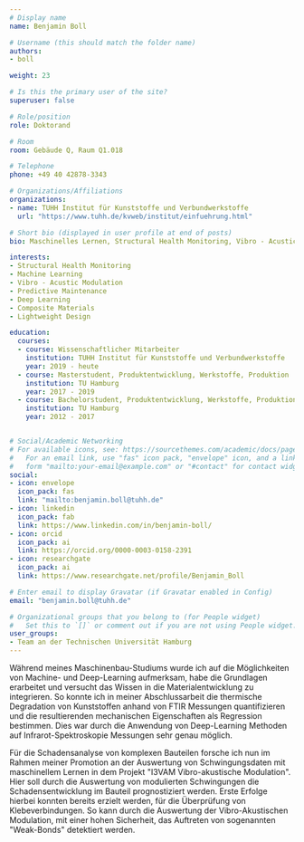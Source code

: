 ```yaml
---
# Display name
name: Benjamin Boll

# Username (this should match the folder name)
authors:
- boll

weight: 23

# Is this the primary user of the site?
superuser: false

# Role/position
role: Doktorand

# Room
room: Gebäude Q, Raum Q1.018

# Telephone
phone: +49 40 42878-3343

# Organizations/Affiliations
organizations:
- name: TUHH Institut für Kunststoffe und Verbundwerkstoffe
  url: "https://www.tuhh.de/kvweb/institut/einfuehrung.html"

# Short bio (displayed in user profile at end of posts)
bio: Maschinelles Lernen, Structural Health Monitoring, Vibro - Acustic Modulation, Predictive Maintenance, Composite Materials

interests:
- Structural Health Monitoring
- Machine Learning
- Vibro - Acustic Modulation
- Predictive Maintenance  
- Deep Learning
- Composite Materials
- Lightweight Design

education:
  courses:
  - course: Wissenschaftlicher Mitarbeiter
    institution: TUHH Institut für Kunststoffe und Verbundwerkstoffe
    year: 2019 - heute
  - course: Masterstudent, Produktentwicklung, Werkstoffe, Produktion 
    institution: TU Hamburg
    year: 2017 - 2019
  - course: Bachelorstudent, Produktentwicklung, Werkstoffe, Produktion 
    institution: TU Hamburg
    year: 2012 - 2017


# Social/Academic Networking
# For available icons, see: https://sourcethemes.com/academic/docs/page-builder/#icons
#   For an email link, use "fas" icon pack, "envelope" icon, and a link in the
#   form "mailto:your-email@example.com" or "#contact" for contact widget.
social:
- icon: envelope
  icon_pack: fas
  link: "mailto:benjamin.boll@tuhh.de"
- icon: linkedin
  icon_pack: fab
  link: https://www.linkedin.com/in/benjamin-boll/
- icon: orcid
  icon_pack: ai
  link: https://orcid.org/0000-0003-0158-2391
- icon: researchgate
  icon_pack: ai
  link: https://www.researchgate.net/profile/Benjamin_Boll

# Enter email to display Gravatar (if Gravatar enabled in Config)
email: "benjamin.boll@tuhh.de"

# Organizational groups that you belong to (for People widget)
#   Set this to `[]` or comment out if you are not using People widget.
user_groups:
- Team an der Technischen Universität Hamburg
---
```


Während meines Maschinenbau-Studiums wurde ich auf die Möglichkeiten von Machine- und Deep-Learning aufmerksam, habe die Grundlagen erarbeitet und versucht das Wissen in die Materialentwicklung zu integrieren. So konnte ich in meiner Abschlussarbeit die thermische Degradation von Kunststoffen anhand von FTIR Messungen quantifizieren und die resultierenden mechanischen Eigenschaften als Regression bestimmen. Dies war durch die Anwendung von Deep-Learning Methoden auf Infrarot-Spektroskopie Messungen sehr genau möglich.

Für die Schadensanalyse von komplexen Bauteilen forsche ich nun im Rahmen meiner Promotion an der Auswertung von Schwingungsdaten mit maschinellem Lernen in dem Projekt "I3VAM Vibro-akustische Modulation". Hier soll durch die Auswertung von modulierten Schwingungen die Schadensentwicklung im Bauteil prognostiziert werden. Erste Erfolge hierbei konnten bereits erzielt werden, für die Überprüfung von Klebeverbindungen. So kann durch die Auswertung der Vibro-Akustischen Modulation, mit einer hohen Sicherheit, das Auftreten von sogenannten "Weak-Bonds" detektiert werden.
